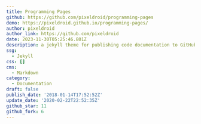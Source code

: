 ```yaml
---
title: Programming Pages
github: https://github.com/pixeldroid/programming-pages
demo: https://pixeldroid.github.io/programming-pages/
author: pixeldroid
author_link: https://github.com/pixeldroid
date: 2023-11-30T05:25:46.801Z
description: a jekyll theme for publishing code documentation to GitHub pages
ssg:
  - Jekyll
css: []
cms:
  - Markdown
category:
  - Documentation
draft: false
publish_date: '2018-01-14T17:52:52Z'
update_date: '2020-02-22T22:52:35Z'
github_star: 11
github_fork: 6
---
```

